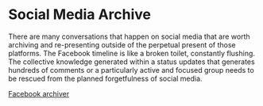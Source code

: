 Social Media Archive
====================

There are many conversations that happen on social media that are worth archiving and re-presenting outside of the perpetual present of those platforms. The Facebook timeline is like a broken toilet, constantly flushing. The collective knowledge generated within a status updates that generates hundreds of comments or a particularly active and focused group needs to be rescued from the planned forgetfulness of social media.

[Facebook archiver](http://sma.aaaaarg.org/fb)

